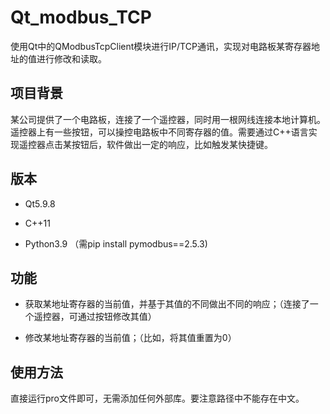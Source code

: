 # Qt\_modbus\_TCP

使用Qt中的QModbusTcpClient模块进行IP/TCP通讯，实现对电路板某寄存器地址的值进行修改和读取。

## 项目背景

某公司提供了一个电路板，连接了一个遥控器，同时用一根网线连接本地计算机。遥控器上有一些按钮，可以操控电路板中不同寄存器的值。需要通过C++语言实现遥控器点击某按钮后，软件做出一定的响应，比如触发某快捷键。

## 版本

*   Qt5.9.8

*   C++11

*   Python3.9 （需pip install pymodbus\=\=2.5.3)

## 功能

*   获取某地址寄存器的当前值，并基于其值的不同做出不同的响应；（连接了一个遥控器，可通过按钮修改其值）

*   修改某地址寄存器的当前值；（比如，将其值重置为0）

## 使用方法

直接运行pro文件即可，无需添加任何外部库。要注意路径中不能存在中文。

